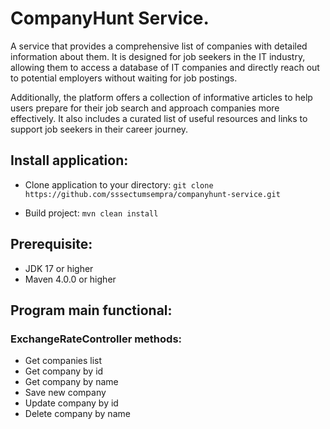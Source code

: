 # CompanyHunt Service.

A service that provides a comprehensive list of companies with detailed information about them. It is designed for job seekers in the IT industry, allowing them to access a database of IT companies and directly reach out to potential employers without waiting for job postings.

Additionally, the platform offers a collection of informative articles to help users prepare for their job search and approach companies more effectively. It also includes a curated list of useful resources and links to support job seekers in their career journey.

## Install application:
- Clone application to your directory:
  `git clone https://github.com/sssectumsempra/companyhunt-service.git`

- Build project: `mvn clean install`

## Prerequisite:
- JDK 17 or higher
- Maven 4.0.0 or higher

## Program main functional:

### ExchangeRateController methods:
- Get companies list
- Get company by id
- Get company by name
- Save new company
- Update company by id
- Delete company by name
